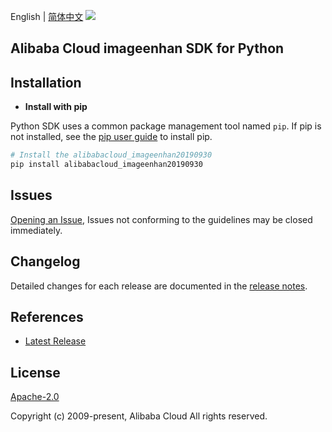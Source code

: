 English | [简体中文](README-CN.md)
![](https://aliyunsdk-pages.alicdn.com/icons/AlibabaCloud.svg)

## Alibaba Cloud imageenhan SDK for Python

## Installation

- **Install with pip**

Python SDK uses a common package management tool named `pip`. If pip is not installed, see the [pip user guide](https://pip.pypa.io/en/stable/installing/ "pip User Guide") to install pip.

```bash
# Install the alibabacloud_imageenhan20190930
pip install alibabacloud_imageenhan20190930
```

## Issues

[Opening an Issue](https://github.com/aliyun/alibabacloud-sdk/issues/new), Issues not conforming to the guidelines may be closed immediately.

## Changelog

Detailed changes for each release are documented in the [release notes](./ChangeLog.md).

## References

- [Latest Release](https://github.com/aliyun/alibabacloud-sdk/tree/master/python)

## License

[Apache-2.0](http://www.apache.org/licenses/LICENSE-2.0)

Copyright (c) 2009-present, Alibaba Cloud All rights reserved.
